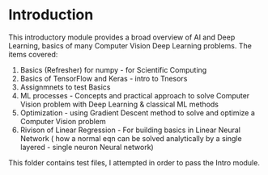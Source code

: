 # Introduction
This introductory module provides a broad overview of AI and Deep Learning, basics of many Computer Vision Deep Learning problems. The items covered:
1. Basics (Refresher) for numpy - for Scientific Computing
2. Basics of TensorFlow and Keras - intro to Tnesors
3. Assignmnets to test Basics
4. ML processes - Concepts and practical approach to solve Computer Vision problem with Deep Learning & classical ML methods
3. Optimization - using Gradient Descent method to solve and optimize a Computer Vision problem
4. Rivison of Linear Regression - For building basics in Linear Neural Network ( how a normal eqn can be solved analytically by a single layered - single neuron Neural network)

This folder contains test files, I attempted in order to pass the Intro module. 

